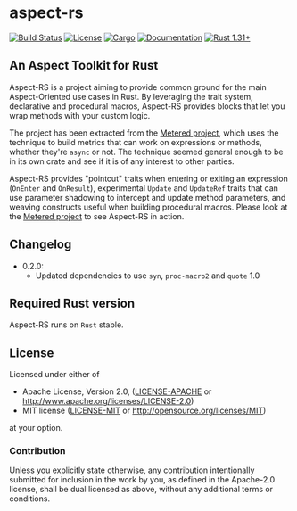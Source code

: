 # aspect-rs
[![Build Status](https://travis-ci.org/magnet/aspect-rs.svg?branch=master)](https://travis-ci.org/magnet/aspect-rs)
[![License](https://img.shields.io/badge/license-MIT%2FApache--2.0-blue.svg)](
https://github.com/magnet/aspect-rs)
[![Cargo](https://img.shields.io/crates/v/aspect.svg)](
https://crates.io/crates/aspect)
[![Documentation](https://docs.rs/aspect/badge.svg)](
https://docs.rs/aspect)
[![Rust 1.31+](https://img.shields.io/badge/rust-1.31+-lightgray.svg)](
https://www.rust-lang.org)
## An Aspect Toolkit for Rust

Aspect-RS is a project aiming to provide common ground for the main Aspect-Oriented use cases in Rust. By leveraging the trait system, declarative and procedural macros, Aspect-RS provides blocks that let you wrap methods with your custom logic.

The project has been extracted from the [Metered project](https://github.com/magnet/metered-rs), which uses the technique to build metrics that can work on expressions or methods, whether they're `async` or not. The technique seemed general enough to be in its own crate and see if it is of any interest to other parties.

Aspect-RS provides "pointcut" traits when entering or exiting an expression (`OnEnter` and `OnResult`), experimental `Update` and `UpdateRef` traits that can use parameter shadowing to intercept and update method parameters, and weaving constructs useful when building procedural macros. Please look at the [Metered project](https://github.com/magnet/metered-rs) to see Aspect-RS in action.

## Changelog

* 0.2.0:
  * Updated dependencies to use `syn`, `proc-macro2` and `quote` 1.0


## Required Rust version

Aspect-RS runs on `Rust` stable.

## License

Licensed under either of

 * Apache License, Version 2.0, ([LICENSE-APACHE](LICENSE-APACHE) or http://www.apache.org/licenses/LICENSE-2.0)
 * MIT license ([LICENSE-MIT](LICENSE-MIT) or http://opensource.org/licenses/MIT)

at your option.

### Contribution

Unless you explicitly state otherwise, any contribution intentionally
submitted for inclusion in the work by you, as defined in the Apache-2.0
license, shall be dual licensed as above, without any additional terms or
conditions.